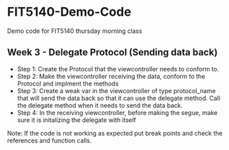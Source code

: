# FIT5140-Demo-Code
Demo code for FIT5140 thursday morning class


## Week 3 - Delegate Protocol (Sending data back)
* Step 1: Create the Protocol that the viewcontroller needs to conform to.
* Step 2: Make the viewcontroller receiving the data, conform to the Protocol and implment the methods
* Step 3: Create a weak var in the viewcontroller of type protocol_name that will send the data back so that it can use the delegate method. Call the delegate method when it needs to send the data back.
* Step 4: In the receiving viewcontroller, before making the segue, make sure it is initalizing the delegate with itself

Note: If the code is not working as expected put break points and check the references and function calls.
